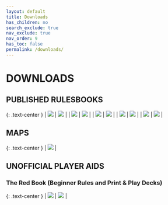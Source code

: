 ```yaml
---
layout: default
title: Downloads
has_children: no
search_exclude: true
nav_exclude: true
nav_order: 9
has_toc: false
permalink: /downloads/
---
```


# DOWNLOADS

## PUBLISHED RULESBOOKS

{: .text-center }
| [![](/assets/images/metw-ltd-cover.gif)](/assets/files/Middle-earth%20The%20Wizards%20Limited.pdf) | [![](/assets/images/metw-unltd-cover.gif)](/assets/files/Middle-earth%20The%20Wizards%20Unlimited.pdf) | 
| [![](/assets/images/metd-cover.gif)](/assets/files/Middle-earth%20The%20Dragons.pdf) | [![](/assets/images/medm-cover.gif)](/assets/files/Middle-earth%20Dark%20Minions.pdf) | 
| [![](/assets/images/mess-cover.gif)](/assets/files/Middle-earth%20Starter%20Set.pdf) | [![](/assets/images/mele-cover.gif)](/assets/files/Middle-earth%20The%20Lidless%20Eye.pdf) | 
| [![](/assets/images/meas-cover.gif)](/assets/files/Middle-earth%20Against%20The%20Shadow.pdf)  | [![](/assets/images/mewh-cover.gif)](/assets/files/Middle-earth%20The%20White%20Hand.pdf)  | 
| [![](/assets/images/meba-cover.gif)](/assets/files/Middle-earth%20The%20Balrog.pdf)  |  [![](/assets/images/mecd-cover.gif)](/assets/files/Middle-earth%20Challenge%20Decks.pdf) | 

## MAPS

{: .text-center }
| [![](/assets/images/Bilbo's%20Region%20Map.gif)](/assets/files/Bilbo's%20Region%20Map.pdf) | 

## UNOFFICIAL PLAYER AIDS

### The Red Book (Beginner Rules and Print & Play Decks)

{: .text-center }
| [![](/assets/images/trb-cover.gif)](/assets/files/The%20Red%20Book%20of%20MECCG.pdf) | [![](/assets/images/trb-pnp-cover.gif)](/assets/files/The%20Red%20Book%20of%20MECCG%20-%20Print%20and%20Play.pdf) | 


